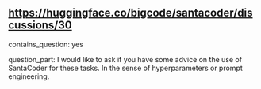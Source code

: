 ## https://huggingface.co/bigcode/santacoder/discussions/30

contains_question: yes

question_part: I would like to ask if you have some advice on the use of SantaCoder for these tasks. In the sense of hyperparameters or prompt engineering.